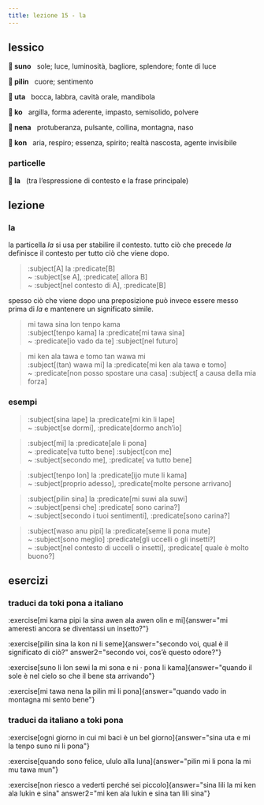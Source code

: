 ```yaml
---
title: lezione 15 - la 
---
```

## lessico
**󱥤 suno**&nbsp;&nbsp;&nbsp;sole; luce, luminosità, bagliore, splendore; fonte di luce

**󱥎 pilin**&nbsp;&nbsp;&nbsp;cuore; sentimento

**󱥰 uta**&nbsp;&nbsp;&nbsp;bocca, labbra, cavità orale, mandibola

**󱤜 ko**&nbsp;&nbsp;&nbsp;argilla, forma aderente, impasto, semisolido, polvere

**󱥀 nena**&nbsp;&nbsp;&nbsp;protuberanza, pulsante, collina, montagna, naso

**󱤝 kon**&nbsp;&nbsp;&nbsp;aria, respiro; essenza, spirito; realtà nascosta, agente invisibile

### particelle
**󱤡 la**&nbsp;&nbsp;&nbsp;(tra l’espressione di contesto e la frase principale)

## lezione
### la
la particella *la* si usa per stabilire il contesto. tutto ciò che precede *la* definisce il contesto per tutto ciò che viene dopo. 

> :subject[A] la :predicate[B] \
> ~ :subject[se A], :predicate[ allora B] \
> ~ :subject[nel contesto di A], :predicate[B] 

spesso ciò che viene dopo una preposizione può invece essere messo prima di *la* e mantenere un significato simile. 

> mi tawa sina lon tenpo kama \
> :subject[tenpo kama] la :predicate[mi tawa sina] \
> ~ :predicate[io vado da te] :subject[nel futuro]

> mi ken ala tawa e tomo tan wawa mi \
> :subject[(tan) wawa mi] la :predicate[mi ken ala tawa e tomo] \
> ~ :predicate[non posso spostare una casa] :subject[ a causa della mia forza]

### esempi

> :subject[sina lape] la :predicate[mi kin li lape] \
> ~ :subject[se dormi], :predicate[dormo anch’io]

> :subject[mi] la :predicate[ale li pona] \
> ~ :predicate[va tutto bene] :subject[con me] \
> ~ :subject[secondo me], :predicate[ va tutto bene]

> :subject[tenpo lon] la :predicate[ijo mute li kama] \
> ~ :subject[proprio adesso], :predicate[molte persone arrivano]

> :subject[pilin sina] la :predicate[mi suwi ala suwi] \
> ~ :subject[pensi che] :predicate[ sono carina?] \
> ~ :subject[secondo i tuoi sentimenti], :predicate[sono carina?]

> :subject[waso anu pipi] la :predicate[seme li pona mute] \
> ~ :subject[sono meglio] :predicate[gli uccelli o gli insetti?] \
> ~ :subject[nel contesto di uccelli o insetti], :predicate[ quale è molto buono?]

## esercizi
### traduci da toki pona a italiano
:exercise[mi kama pipi la sina awen ala awen olin e mi]{answer="mi ameresti ancora se diventassi un insetto?"}

:exercise[pilin sina la kon ni li seme]{answer="secondo voi, qual è il significato di ciò?" answer2="secondo voi, cos’è questo odore?"}

:exercise[suno li lon sewi la mi sona e ni · pona li kama]{answer="quando il sole è nel cielo so che il bene sta arrivando"}

:exercise[mi tawa nena la pilin mi li pona]{answer="quando vado in montagna mi sento bene"}

### traduci da italiano a toki pona
:exercise[ogni giorno in cui mi baci è un bel giorno]{answer="sina uta e mi la tenpo suno ni li pona"}

:exercise[quando sono felice, ululo alla luna]{answer="pilin mi li pona la mi mu tawa mun"}

:exercise[non riesco a vederti perché sei piccolo]{answer="sina lili la mi ken ala lukin e sina" answer2="mi ken ala lukin e sina tan lili sina"}